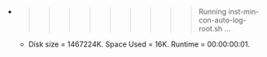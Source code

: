 * >>>>>>>>> Running inst-min-con-auto-log-root.sh ...
  * Disk size = 1467224K. Space Used = 16K. Runtime = 00:00:00:01.
